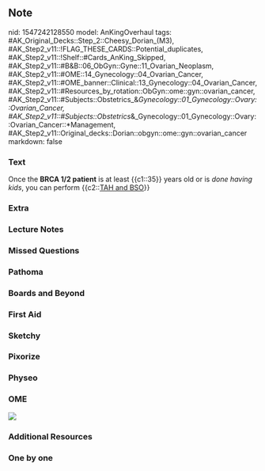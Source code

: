 ## Note
nid: 1547242128550
model: AnKingOverhaul
tags: #AK_Original_Decks::Step_2::Cheesy_Dorian_(M3), #AK_Step2_v11::!FLAG_THESE_CARDS::Potential_duplicates, #AK_Step2_v11::!Shelf::#Cards_AnKing_Skipped, #AK_Step2_v11::#B&B::06_ObGyn::Gyne::11_Ovarian_Neoplasm, #AK_Step2_v11::#OME::14_Gynecology::04_Ovarian_Cancer, #AK_Step2_v11::#OME_banner::Clinical::13_Gynecology::04_Ovarian_Cancer, #AK_Step2_v11::#Resources_by_rotation::ObGyn::ome::gyn::ovarian_cancer, #AK_Step2_v11::#Subjects::Obstetrics_&_Gynecology::01_Gynecology::Ovary::Ovarian_Cancer, #AK_Step2_v11::#Subjects::Obstetrics_&_Gynecology::01_Gynecology::Ovary::Ovarian_Cancer::*Management, #AK_Step2_v11::Original_decks::Dorian::obgyn::ome::gyn::ovarian_cancer
markdown: false

### Text
Once the <b>BRCA 1/2 patient</b> is at least {{c1::35}} years old
or is <i>done having kids</i>, you can perform {{c2::<u>TAH and
BSO</u>}}

### Extra


### Lecture Notes


### Missed Questions


### Pathoma


### Boards and Beyond


### First Aid


### Sketchy


### Pixorize


### Physeo


### OME
<div class="ome-widget">
  <a href=
  "https://onlinemeded.org/spa/gynecology/ovarian-cancer/acquire?ref=anki">
  <img src="_OME_AnkiFlashcards_Lesson_2.png"></a>
</div>

### Additional Resources


### One by one

